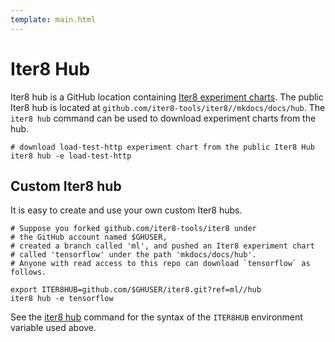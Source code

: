 ```yaml
---
template: main.html
---
```


# Iter8 Hub

Iter8 hub is a GitHub location containing [Iter8 experiment charts](../../getting-started/concepts.md#experiment-chart). The public Iter8 hub is located at `github.com/iter8-tools/iter8//mkdocs/docs/hub`. The `iter8 hub` command can be used to download experiment charts from the hub.

```shell
# download load-test-http experiment chart from the public Iter8 Hub
iter8 hub -e load-test-http
```

## Custom Iter8 hub

It is easy to create and use your own custom Iter8 hubs.

```shell
# Suppose you forked github.com/iter8-tools/iter8 under 
# the GitHub account named $GHUSER,
# created a branch called 'ml', and pushed an Iter8 experiment chart 
# called 'tensorflow' under the path 'mkdocs/docs/hub'. 
# Anyone with read access to this repo can download `tensorflow` as follows.

export ITER8HUB=github.com/$GHUSER/iter8.git?ref=ml//hub
iter8 hub -e tensorflow
```

See the [iter8 hub](../commands/iter8_hub.md) command for the syntax of the `ITER8HUB` environment variable used above.